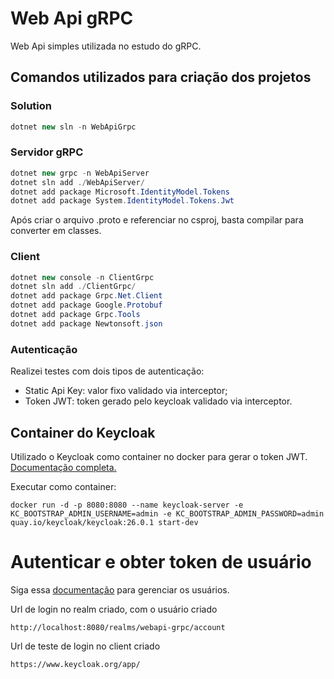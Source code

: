 # Web Api gRPC
Web Api simples utilizada no estudo do gRPC.

## Comandos utilizados para criação dos projetos
### Solution
```csharp
dotnet new sln -n WebApiGrpc
```

### Servidor gRPC
```csharp
dotnet new grpc -n WebApiServer
dotnet sln add ./WebApiServer/
dotnet add package Microsoft.IdentityModel.Tokens
dotnet add package System.IdentityModel.Tokens.Jwt
```

Após criar o arquivo .proto e referenciar no csproj, basta compilar para converter em classes.

### Client
```csharp
dotnet new console -n ClientGrpc
dotnet sln add ./ClientGrpc/
dotnet add package Grpc.Net.Client
dotnet add package Google.Protobuf
dotnet add package Grpc.Tools
dotnet add package Newtonsoft.json
```

### Autenticação
Realizei testes com dois tipos de autenticação:
* Static Api Key: valor fixo validado via interceptor;
* Token JWT: token gerado pelo keycloak validado via interceptor.

## Container do Keycloak
Utilizado o Keycloak como container no docker para gerar o token JWT. [Documentação completa.](https://www.keycloak.org/documentation)

Executar como container:
```
docker run -d -p 8080:8080 --name keycloak-server -e KC_BOOTSTRAP_ADMIN_USERNAME=admin -e KC_BOOTSTRAP_ADMIN_PASSWORD=admin quay.io/keycloak/keycloak:26.0.1 start-dev
```
# Autenticar e obter token de usuário
Siga essa [documentação](https://www.keycloak.org/getting-started/getting-started-docker) para gerenciar os usuários.

Url de login no realm criado, com o usuário criado
```
http://localhost:8080/realms/webapi-grpc/account
```

Url de teste de login no client criado
```
https://www.keycloak.org/app/
```